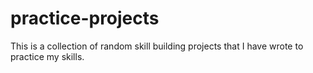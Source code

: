 # practice-projects

This is a collection of random skill building projects that I have wrote to practice my skills.
